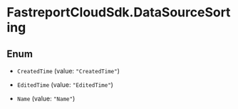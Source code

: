 # FastreportCloudSdk.DataSourceSorting

## Enum


* `CreatedTime` (value: `"CreatedTime"`)

* `EditedTime` (value: `"EditedTime"`)

* `Name` (value: `"Name"`)


